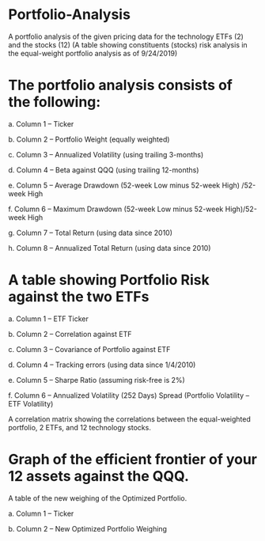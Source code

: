 # Portfolio-Analysis
A portfolio analysis of the given pricing data for the technology ETFs (2) and the stocks (12)
(A table showing constituents (stocks) risk analysis in the equal-weight portfolio analysis as of 9/24/2019)

# The portfolio analysis consists of the following:

a. Column 1 – Ticker 

b. Column 2 – Portfolio Weight (equally weighted) 

c. Column 3 – Annualized Volatility (using trailing 3-months) 

d. Column 4 – Beta against QQQ (using trailing 12-months) 

e. Column 5 – Average Drawdown (52-week Low minus 52-week High) /52-week High 

f. Column 6 – Maximum Drawdown (52-week Low minus 52-week High)/52-week High 

g. Column 7 – Total Return (using data since 2010) 

h. Column 8 – Annualized Total Return (using data since 2010)

# A table showing Portfolio Risk against the two ETFs 

a. Column 1 – ETF Ticker 

b. Column 2 – Correlation against ETF 

c. Column 3 – Covariance of Portfolio against ETF 

d. Column 4 – Tracking errors (using data since 1/4/2010) 

e. Column 5 – Sharpe Ratio (assuming risk-free is 2%) 

f. Column 6 – Annualized Volatility (252 Days) Spread (Portfolio Volatility – ETF Volatility)

A correlation matrix showing the correlations between the equal-weighted portfolio, 2 ETFs, and 12 technology stocks.

# Graph of the efficient frontier of your 12 assets against the QQQ. 

A table of the new weighing of the Optimized Portfolio. 

a. Column 1 – Ticker 

b. Column 2 – New Optimized Portfolio Weighing
